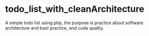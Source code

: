 # todo_list_with_cleanArchitecture
A simple todo list using php, the purpose is practice about software architecture and best practice, and code quality.
